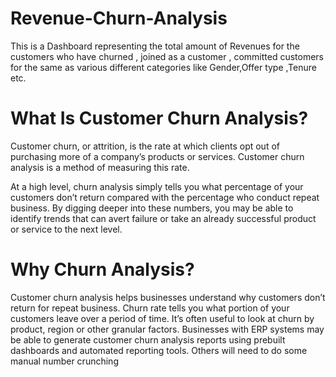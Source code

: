 # Revenue-Churn-Analysis
This is a Dashboard representing the total amount of Revenues for the customers who have churned , joined as a customer , committed customers for the same as various different categories like Gender,Offer type ,Tenure etc.
# What Is Customer Churn Analysis?
Customer churn, or attrition, is the rate at which clients opt out of purchasing more of a company’s products or services. Customer churn analysis is a method of measuring this rate.

At a high level, churn analysis simply tells you what percentage of your customers don’t return compared with the percentage who conduct repeat business. By digging deeper into these numbers, you may be able to identify trends that can avert failure or take an already successful product or service to the next level.

# Why Churn Analysis?
Customer churn analysis helps businesses understand why customers don’t return for repeat business. Churn rate tells you what portion of your customers leave over a period of time. It’s often useful to look at churn by product, region or other granular factors. Businesses with ERP systems may be able to generate customer churn analysis reports using prebuilt dashboards and automated reporting tools. Others will need to do some manual number crunching
